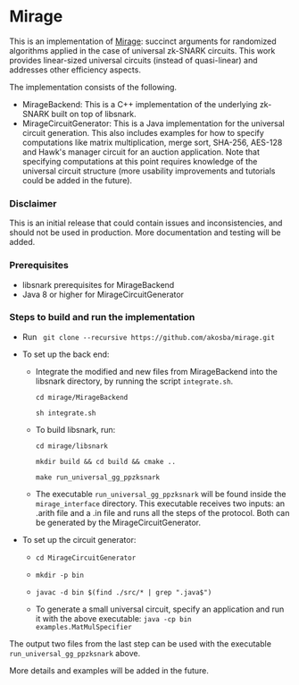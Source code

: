 # Mirage

This is an implementation of [Mirage](https://eprint.iacr.org/2020/278.pdf): succinct arguments for randomized algorithms applied in the case of universal zk-SNARK circuits. This work provides linear-sized universal circuits (instead of quasi-linear) and addresses other efficiency aspects. 

The implementation consists of the following.
- MirageBackend: This is a C++ implementation of the underlying zk-SNARK built on top of libsnark. 
- MirageCircuitGenerator: This is a Java implementation for the universal circuit generation. This also includes examples for how to specify computations like matrix multiplication, merge sort, SHA-256, AES-128 and Hawk's manager circuit for an auction application. Note that specifying computations at this point requires knowledge of the universal circuit structure (more usability improvements and tutorials could be added in the future). 

### Disclaimer

This is an initial release that could contain issues and inconsistencies, and should not be used in production. More documentation and testing will be added.   
	
### Prerequisites
- libsnark prerequisites for MirageBackend
- Java 8 or higher for MirageCircuitGenerator

### Steps to build and run the implementation


- Run ` git clone --recursive https://github.com/akosba/mirage.git`
- To set up the back end:
    - Integrate the modified and new files from MirageBackend into the libsnark directory, by running the script `integrate.sh`.
    
        `cd mirage/MirageBackend`
	  
        `sh integrate.sh`
	  
    - To build libsnark, run:
          
	  `cd mirage/libsnark`
                    
	  `mkdir build && cd build && cmake ..`
          
	  `make run_universal_gg_ppzksnark` 
	  
    - The executable `run_universal_gg_ppzksnark` will be found inside the `mirage_interface` directory. This executable receives two inputs: an .arith file and a .in file and runs all the steps of the protocol. Both can be generated by the MirageCircuitGenerator.
    
- To set up the circuit generator:
    
    - `cd MirageCircuitGenerator`
    
    - `mkdir -p bin`
    
    - `javac -d bin $(find ./src/* | grep ".java$")`
    
    - To generate a small universal circuit, specify an application and run it with the above executable:
    	`java -cp bin examples.MatMulSpecifier`

The output two files from the last step can be used with the executable `run_universal_gg_ppzksnark` above.

More details and examples will be added in the future.
	

	 
